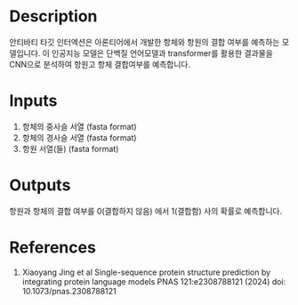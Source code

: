 # Description 

안티바티 타깃 인터엑션은 아론티어에서 개발한 항체와 항원의 결합 여부를 예측하는 모델입니다. 이 인공지능 모델은 단백질 언어모델과 transformer를 활용한 결과물을 CNN으로 분석하여 항원고 항체 결합여부를 예측합니다. 

# Inputs

1. 항체의 중사슬 서열 (fasta format)
2. 항체의 경사슬 서열 (fasta format)
3. 항원 서열(들) (fasta format)

# Outputs

항원과 항체의 결합 여부를 0(결합하지 않음) 에서 1(결합함) 사의 확률로 예측합니다. 

# References
1. Xiaoyang Jing et al Single-sequence protein structure prediction by integrating protein language models PNAS 121:e2308788121 (2024) doi: 10.1073/pnas.2308788121
